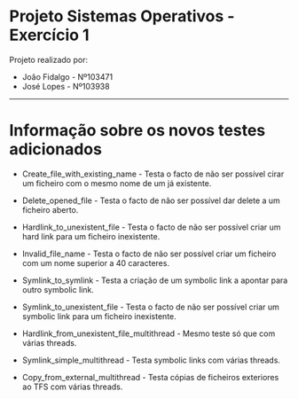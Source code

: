 # Projeto Sistemas Operativos - Exercício 1

Projeto realizado por:
- João Fidalgo - Nº103471
- José Lopes - Nº103938

----

# Informação sobre os novos testes adicionados

- Create_file_with_existing_name - Testa o facto de não ser possível cirar um ficheiro com o mesmo nome de um já existente.

- Delete_opened_file - Testa o facto de não ser possível dar delete a um ficheiro aberto.

- Hardlink_to_unexistent_file - Testa o facto de não ser possível criar um hard link para um ficheiro inexistente. 

- Invalid_file_name - Testa o facto de não ser possível criar um ficheiro com um nome superior a 40 caracteres. 

- Symlink_to_symlink - Testa a criação de um symbolic link a apontar para outro symbolic link. 

- Symlink_to_unexistent_file - Testa o facto de não ser possível criar um symbolic link para um ficheiro inexistente. 

- Hardlink_from_unexistent_file_multithread - Mesmo teste só que com várias threads. 

- Symlink_simple_multithread - Testa symbolic links com várias threads.

- Copy_from_external_multithread - Testa cópias de ficheiros exteriores ao TFS com várias threads. 
